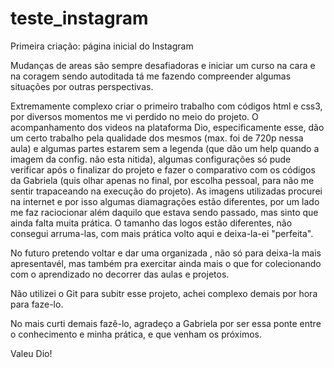 # teste_instagram

Primeira criação: página inicial do Instagram

Mudanças de areas são sempre desafiadoras e iniciar um curso na cara e na coragem sendo autoditada tá me fazendo compreender algumas situações por outras perspectivas.

Extremamente complexo criar o primeiro trabalho com códigos html e css3, por diversos momentos me vi perdido no meio do projeto. 
O acompanhamento dos videos na plataforma Dio, especificamente esse,  dão um certo trabalho pela qualidade dos mesmos (max. foi de 720p nessa aula) e algumas partes estarem sem a legenda (que dão um help quando a imagem da config. não esta nitida), algumas configurações só pude verificar após o finalizar do projeto e fazer o comparativo com os códigos da Gabriela (quis olhar apenas no final, por escolha pessoal, para não me sentir trapaceando na execução do projeto).
As imagens utilizadas procurei na internet e por isso algumas diamagrações estão diferentes, por um lado me faz raciocionar além daquilo que estava sendo passado, mas sinto que ainda falta muita prática.
O tamanho das logos estão diferentes, não consegui arruma-las, com mais prática volto aqui e deixa-la-ei "perfeita".

No futuro pretendo voltar e dar uma organizada , não só para deixa-la mais apresentavél, mas também pra exercitar ainda mais o que for colecionando com o aprendizado no decorrer das aulas e projetos.

Não utilizei o Git para subitr esse projeto, achei complexo demais por hora para faze-lo.

No mais curti demais fazê-lo, agradeço a Gabriela por ser essa ponte entre o conhecimento e minha prática, e que venham os próximos.

Valeu Dio!
